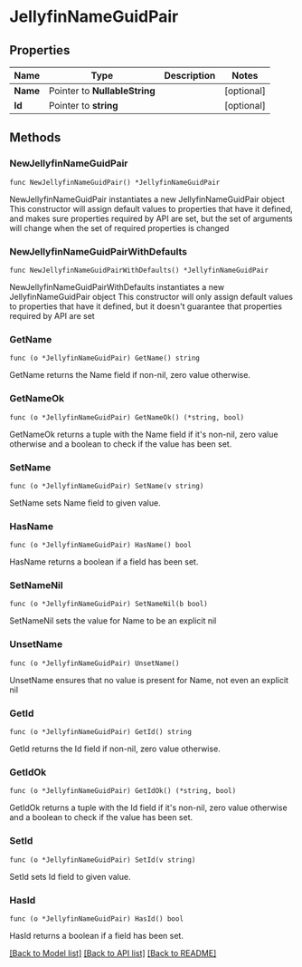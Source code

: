 # JellyfinNameGuidPair

## Properties

Name | Type | Description | Notes
------------ | ------------- | ------------- | -------------
**Name** | Pointer to **NullableString** |  | [optional] 
**Id** | Pointer to **string** |  | [optional] 

## Methods

### NewJellyfinNameGuidPair

`func NewJellyfinNameGuidPair() *JellyfinNameGuidPair`

NewJellyfinNameGuidPair instantiates a new JellyfinNameGuidPair object
This constructor will assign default values to properties that have it defined,
and makes sure properties required by API are set, but the set of arguments
will change when the set of required properties is changed

### NewJellyfinNameGuidPairWithDefaults

`func NewJellyfinNameGuidPairWithDefaults() *JellyfinNameGuidPair`

NewJellyfinNameGuidPairWithDefaults instantiates a new JellyfinNameGuidPair object
This constructor will only assign default values to properties that have it defined,
but it doesn't guarantee that properties required by API are set

### GetName

`func (o *JellyfinNameGuidPair) GetName() string`

GetName returns the Name field if non-nil, zero value otherwise.

### GetNameOk

`func (o *JellyfinNameGuidPair) GetNameOk() (*string, bool)`

GetNameOk returns a tuple with the Name field if it's non-nil, zero value otherwise
and a boolean to check if the value has been set.

### SetName

`func (o *JellyfinNameGuidPair) SetName(v string)`

SetName sets Name field to given value.

### HasName

`func (o *JellyfinNameGuidPair) HasName() bool`

HasName returns a boolean if a field has been set.

### SetNameNil

`func (o *JellyfinNameGuidPair) SetNameNil(b bool)`

 SetNameNil sets the value for Name to be an explicit nil

### UnsetName
`func (o *JellyfinNameGuidPair) UnsetName()`

UnsetName ensures that no value is present for Name, not even an explicit nil
### GetId

`func (o *JellyfinNameGuidPair) GetId() string`

GetId returns the Id field if non-nil, zero value otherwise.

### GetIdOk

`func (o *JellyfinNameGuidPair) GetIdOk() (*string, bool)`

GetIdOk returns a tuple with the Id field if it's non-nil, zero value otherwise
and a boolean to check if the value has been set.

### SetId

`func (o *JellyfinNameGuidPair) SetId(v string)`

SetId sets Id field to given value.

### HasId

`func (o *JellyfinNameGuidPair) HasId() bool`

HasId returns a boolean if a field has been set.


[[Back to Model list]](../README.md#documentation-for-models) [[Back to API list]](../README.md#documentation-for-api-endpoints) [[Back to README]](../README.md)


